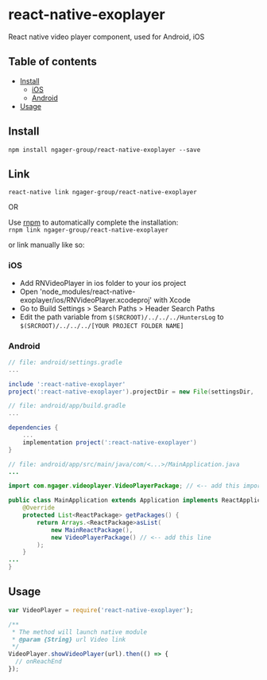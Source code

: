 # react-native-exoplayer
React native video player component, used for Android, iOS

## Table of contents
- [Install](#install)
  - [iOS](#ios)
  - [Android](#android)
- [Usage](#usage)

## Install

`npm install ngager-group/react-native-exoplayer --save`

## Link

`react-native link ngager-group/react-native-exoplayer`

OR

Use [rnpm](https://github.com/rnpm/rnpm) to automatically complete the installation:  
`rnpm link ngager-group/react-native-exoplayer`

or link manually like so:

### iOS
- Add RNVideoPlayer in ios folder to your ios project
- Open 'node_modules/react-native-exoplayer/ios/RNVideoPlayer.xcodeproj' with Xcode
- Go to Build Settings > Search Paths > Header Search Paths
- Edit the path variable from `$(SRCROOT)/../../../HuntersLog` to `$(SRCROOT)/../../../[YOUR PROJECT FOLDER NAME]`

### Android
```gradle
// file: android/settings.gradle
...

include ':react-native-exoplayer'
project(':react-native-exoplayer').projectDir = new File(settingsDir, '../node_modules/react-native-exoplayer/android')
```
```gradle
// file: android/app/build.gradle
...

dependencies {
    ...
    implementation project(':react-native-exoplayer')
}
```
```java
// file: android/app/src/main/java/com/<...>/MainApplication.java
...

import com.ngager.videoplayer.VideoPlayerPackage; // <-- add this import

public class MainApplication extends Application implements ReactApplication {
    @Override
    protected List<ReactPackage> getPackages() {
        return Arrays.<ReactPackage>asList(
            new MainReactPackage(),
            new VideoPlayerPackage() // <-- add this line
        );
    }
...
}

```
## Usage

```javascript
var VideoPlayer = require('react-native-exoplayer');

/**
 * The method will launch native module
 * @param {String} url Video link
 */
VideoPlayer.showVideoPlayer(url).then(() => {
  // onReachEnd
});
